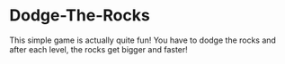 # Dodge-The-Rocks
This simple game is actually quite fun! You have to dodge the rocks and after each level, the rocks get bigger and faster!
